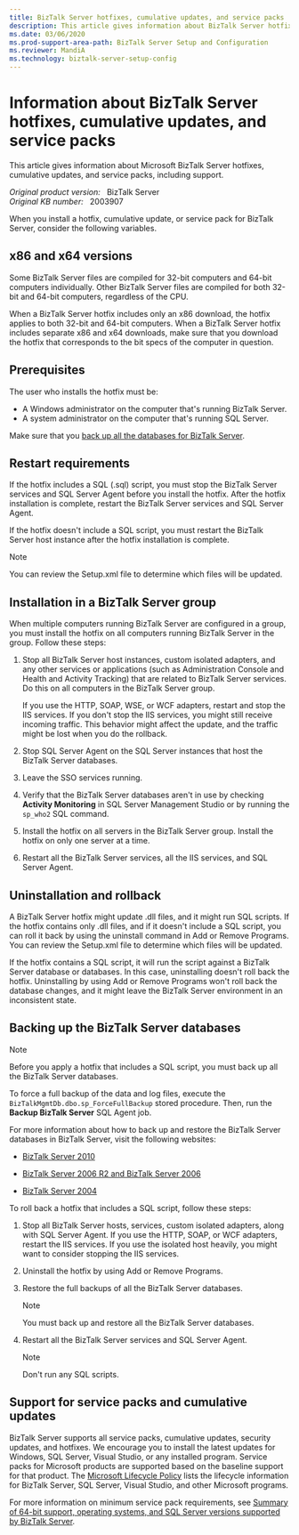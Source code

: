 ```yaml
---
title: BizTalk Server hotfixes, cumulative updates, and service packs
description: This article gives information about BizTalk Server hotfixes, cumulative updates, and service packs, including support.
ms.date: 03/06/2020
ms.prod-support-area-path: BizTalk Server Setup and Configuration
ms.reviewer: MandiA
ms.technology: biztalk-server-setup-config
---
```

# Information about BizTalk Server hotfixes, cumulative updates, and service packs

This article gives information about Microsoft BizTalk Server hotfixes, cumulative updates, and service packs, including support.

_Original product version:_ &nbsp; BizTalk Server  
_Original KB number:_ &nbsp; 2003907

When you install a hotfix, cumulative update, or service pack for BizTalk Server, consider the following variables.

## x86 and x64 versions

Some BizTalk Server files are compiled for 32-bit computers and 64-bit computers individually. Other BizTalk Server files are compiled for both 32-bit and 64-bit computers, regardless of the CPU. 

When a BizTalk Server hotfix includes only an x86 download, the hotfix applies to both 32-bit and 64-bit computers. When a BizTalk Server hotfix includes separate x86 and x64 downloads, make sure that you download the hotfix that corresponds to the bit specs of the computer in question.

## Prerequisites

The user who installs the hotfix must be:

- A Windows administrator on the computer that's running BizTalk Server.
- A system administrator on the computer that's running SQL Server.

Make sure that you [back up all the databases for BizTalk Server](#backing-up-the-biztalk-server-databases).

## Restart requirements

If the hotfix includes a SQL (.sql) script, you must stop the BizTalk Server services and SQL Server Agent before you install the hotfix. After the hotfix installation is complete, restart the BizTalk Server services and SQL Server Agent.

If the hotfix doesn't include a SQL script, you must restart the BizTalk Server host instance after the hotfix installation is complete.

> [!NOTE]
> You can review the Setup.xml file to determine which files will be updated.

## Installation in a BizTalk Server group

When multiple computers running BizTalk Server are configured in a group, you must install the hotfix on all computers running BizTalk Server in the group. Follow these steps:

1. Stop all BizTalk Server host instances, custom isolated adapters, and any other services or applications (such as Administration Console and Health and Activity Tracking) that are related to BizTalk Server services. Do this on all computers in the BizTalk Server group. 

   If you use the HTTP, SOAP, WSE, or WCF adapters, restart and stop the IIS services. If you don't stop the IIS services, you might still receive incoming traffic. This behavior might affect the update, and the traffic might be lost when you do the rollback.
2. Stop SQL Server Agent on the SQL Server instances that host the BizTalk Server databases.
3. Leave the SSO services running.
4. Verify that the BizTalk Server databases aren't in use by checking **Activity Monitoring** in SQL Server Management Studio or by running the `sp_who2` SQL command.
5. Install the hotfix on all servers in the BizTalk Server group. Install the hotfix on only one server at a time.
6. Restart all the BizTalk Server services, all the IIS services, and SQL Server Agent.

## Uninstallation and rollback

A BizTalk Server hotfix might update .dll files, and it might run SQL scripts. If the hotfix contains only .dll files, and if it doesn't include a SQL script, you can roll it back by using the uninstall command in Add or Remove Programs. You can review the Setup.xml file to determine which files will be updated.

If the hotfix contains a SQL script, it will run the script against a BizTalk Server database or databases. In this case, uninstalling doesn't roll back the hotfix. Uninstalling by using Add or Remove Programs won't roll back the database changes, and it might leave the BizTalk Server environment in an inconsistent state.

## Backing up the BizTalk Server databases

> [!NOTE]
> Before you apply a hotfix that includes a SQL script, you must back up all the BizTalk Server databases.

To force a full backup of the data and log files, execute the `BizTalkMgmtDb.dbo.sp_ForceFullBackup` stored procedure. Then, run the **Backup BizTalk Server** SQL Agent job.

For more information about how to back up and restore the BizTalk Server databases in BizTalk Server, visit the following websites:

- [BizTalk Server 2010](https://www.microsoft.com/download/details.aspx?id=56420)

- [BizTalk Server 2006 R2 and BizTalk Server 2006](https://www.microsoft.com/download/details.aspx?id=56495)

- [BizTalk Server 2004](https://www.microsoft.com/download/details.aspx?id=56488)

To roll back a hotfix that includes a SQL script, follow these steps:

1. Stop all BizTalk Server hosts, services, custom isolated adapters, along with SQL Server Agent. If you use the HTTP, SOAP, or WCF adapters, restart the IIS services. If you use the isolated host heavily, you might want to consider stopping the IIS services.
2. Uninstall the hotfix by using Add or Remove Programs.
3. Restore the full backups of all the BizTalk Server databases.

    > [!NOTE]
    > You must back up and restore all the BizTalk Server databases.
4. Restart all the BizTalk Server services and SQL Server Agent.

    > [!NOTE]
    > Don't run any SQL scripts.

## Support for service packs and cumulative updates

BizTalk Server supports all service packs, cumulative updates, security updates, and hotfixes. We encourage you to install the latest updates for Windows, SQL Server, Visual Studio, or any installed program. Service packs for Microsoft products are supported based on the baseline support for that product. The [Microsoft Lifecycle Policy](https://support.microsoft.com/gp/lifeselectindex) lists the lifecycle information for BizTalk Server, SQL Server, Visual Studio, and other Microsoft programs.

For more information on minimum service pack requirements, see [Summary of 64-bit support, operating systems, and SQL Server versions supported by BizTalk Server](https://support.microsoft.com/kb/926628).
